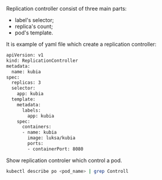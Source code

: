 Replication controller consist of three main parts:  
- label's selector;
- replica's count;
- pod's template.  

It is example of yaml file which create a replication controller:
``` bash
apiVersion: v1
kind: ReplicationController
metadata:
  name: kubia
spec:
  replicas: 3
  selector:
    app: kubia
  template:
    metadata:
      labels:
        app: kubia
    spec:
      containers:
      - name: kubia
        image: luksa/kubia
        ports:
        - containerPort: 8080
```
Show replication controler which control a pod.
``` bash
kubectl describe po <pod_name> | grep Controll
```
